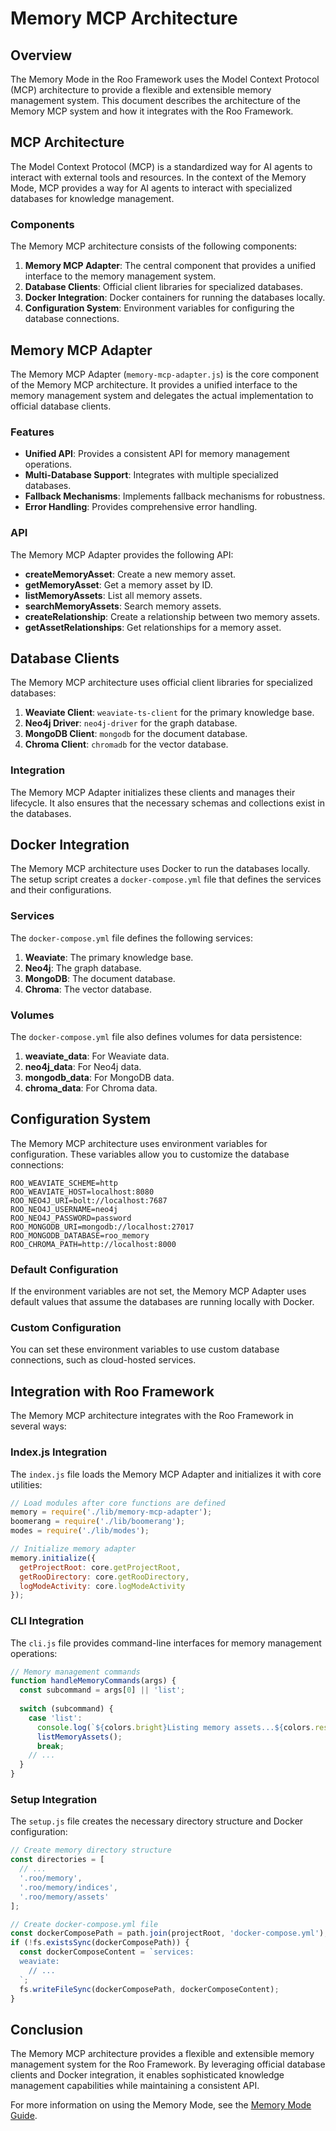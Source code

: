 # Memory MCP Architecture

## Overview

The Memory Mode in the Roo Framework uses the Model Context Protocol (MCP) architecture to provide a flexible and extensible memory management system. This document describes the architecture of the Memory MCP system and how it integrates with the Roo Framework.

## MCP Architecture

The Model Context Protocol (MCP) is a standardized way for AI agents to interact with external tools and resources. In the context of the Memory Mode, MCP provides a way for AI agents to interact with specialized databases for knowledge management.

### Components

The Memory MCP architecture consists of the following components:

1. **Memory MCP Adapter**: The central component that provides a unified interface to the memory management system.
2. **Database Clients**: Official client libraries for specialized databases.
3. **Docker Integration**: Docker containers for running the databases locally.
4. **Configuration System**: Environment variables for configuring the database connections.

## Memory MCP Adapter

The Memory MCP Adapter (`memory-mcp-adapter.js`) is the core component of the Memory MCP architecture. It provides a unified interface to the memory management system and delegates the actual implementation to official database clients.

### Features

- **Unified API**: Provides a consistent API for memory management operations.
- **Multi-Database Support**: Integrates with multiple specialized databases.
- **Fallback Mechanisms**: Implements fallback mechanisms for robustness.
- **Error Handling**: Provides comprehensive error handling.

### API

The Memory MCP Adapter provides the following API:

- **createMemoryAsset**: Create a new memory asset.
- **getMemoryAsset**: Get a memory asset by ID.
- **listMemoryAssets**: List all memory assets.
- **searchMemoryAssets**: Search memory assets.
- **createRelationship**: Create a relationship between two memory assets.
- **getAssetRelationships**: Get relationships for a memory asset.

## Database Clients

The Memory MCP architecture uses official client libraries for specialized databases:

1. **Weaviate Client**: `weaviate-ts-client` for the primary knowledge base.
2. **Neo4j Driver**: `neo4j-driver` for the graph database.
3. **MongoDB Client**: `mongodb` for the document database.
4. **Chroma Client**: `chromadb` for the vector database.

### Integration

The Memory MCP Adapter initializes these clients and manages their lifecycle. It also ensures that the necessary schemas and collections exist in the databases.

## Docker Integration

The Memory MCP architecture uses Docker to run the databases locally. The setup script creates a `docker-compose.yml` file that defines the services and their configurations.

### Services

The `docker-compose.yml` file defines the following services:

1. **Weaviate**: The primary knowledge base.
2. **Neo4j**: The graph database.
3. **MongoDB**: The document database.
4. **Chroma**: The vector database.

### Volumes

The `docker-compose.yml` file also defines volumes for data persistence:

1. **weaviate_data**: For Weaviate data.
2. **neo4j_data**: For Neo4j data.
3. **mongodb_data**: For MongoDB data.
4. **chroma_data**: For Chroma data.

## Configuration System

The Memory MCP architecture uses environment variables for configuration. These variables allow you to customize the database connections:

```
ROO_WEAVIATE_SCHEME=http
ROO_WEAVIATE_HOST=localhost:8080
ROO_NEO4J_URI=bolt://localhost:7687
ROO_NEO4J_USERNAME=neo4j
ROO_NEO4J_PASSWORD=password
ROO_MONGODB_URI=mongodb://localhost:27017
ROO_MONGODB_DATABASE=roo_memory
ROO_CHROMA_PATH=http://localhost:8000
```

### Default Configuration

If the environment variables are not set, the Memory MCP Adapter uses default values that assume the databases are running locally with Docker.

### Custom Configuration

You can set these environment variables to use custom database connections, such as cloud-hosted services.

## Integration with Roo Framework

The Memory MCP architecture integrates with the Roo Framework in several ways:

### Index.js Integration

The `index.js` file loads the Memory MCP Adapter and initializes it with core utilities:

```javascript
// Load modules after core functions are defined
memory = require('./lib/memory-mcp-adapter');
boomerang = require('./lib/boomerang');
modes = require('./lib/modes');

// Initialize memory adapter
memory.initialize({
  getProjectRoot: core.getProjectRoot,
  getRooDirectory: core.getRooDirectory,
  logModeActivity: core.logModeActivity
});
```

### CLI Integration

The `cli.js` file provides command-line interfaces for memory management operations:

```javascript
// Memory management commands
function handleMemoryCommands(args) {
  const subcommand = args[0] || 'list';
  
  switch (subcommand) {
    case 'list':
      console.log(`${colors.bright}Listing memory assets...${colors.reset}`);
      listMemoryAssets();
      break;
    // ...
  }
}
```

### Setup Integration

The `setup.js` file creates the necessary directory structure and Docker configuration:

```javascript
// Create memory directory structure
const directories = [
  // ...
  '.roo/memory',
  '.roo/memory/indices',
  '.roo/memory/assets'
];

// Create docker-compose.yml file
const dockerComposePath = path.join(projectRoot, 'docker-compose.yml');
if (!fs.existsSync(dockerComposePath)) {
  const dockerComposeContent = `services:
  weaviate:
    // ...
  `;
  fs.writeFileSync(dockerComposePath, dockerComposeContent);
}
```

## Conclusion

The Memory MCP architecture provides a flexible and extensible memory management system for the Roo Framework. By leveraging official database clients and Docker integration, it enables sophisticated knowledge management capabilities while maintaining a consistent API.

For more information on using the Memory Mode, see the [Memory Mode Guide](./memory-mode-guide.md).